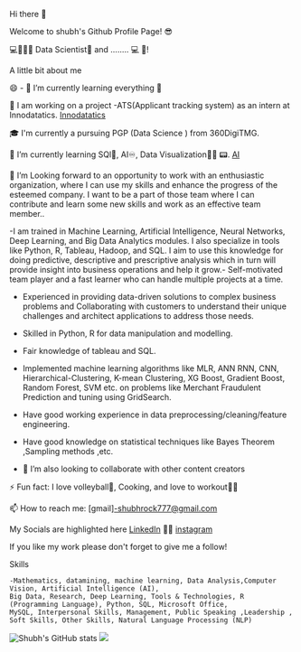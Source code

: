 
Hi there 👋

Welcome to shubh's Github Profile Page! 😎

💻💯🔥🎤 Data  Scientist🦠 and ........ 💻 🧐!


A little bit about me


😄 - 🌱 I’m currently learning everything 🤣

🔭 I am working on a project -ATS(Applicant tracking system) as an intern at Innodatatics. [Innodatatics](https://innodatatics.com/)

🎓 I'm currently a pursuing PGP (Data Science ) from  360DigiTMG.[](https://360digitmg.com/)

🌱 I’m currently learning SQl🤖, AI♾, Data Visualization👨‍💻 📟. [AI](https://en.wikipedia.org/wiki/Artificial_intelligence)

🤔 I’m Looking forward to an opportunity to work with an enthusiastic organization, 
    where I can use my skills and enhance the progress of the esteemed company.
    I want to be a part of those team where I can contribute and learn some new skills and work as an effective team member..

    
   -I am trained in Machine Learning, Artificial Intelligence, Neural Networks, Deep Learning, and Big Data
    Analytics modules. I also specialize in tools like Python, R, Tableau, Hadoop, and SQL. I aim to use this
    knowledge for doing predictive, descriptive and prescriptive analysis which in turn will provide insight into
    business operations and help it grow.- Self-motivated team player and a fast learner who can handle
    multiple projects at a time.

   - Experienced in providing data-driven solutions to complex business problems and Collaborating with
    customers to understand their unique challenges and architect applications to address those needs.

- Skilled in Python, R for data manipulation and modelling.

- Fair knowledge of tableau and SQL.

- Implemented machine learning algorithms like MLR, ANN RNN, CNN, Hierarchical-Clustering, K-mean
Clustering, XG Boost, Gradient Boost, Random Forest, SVM etc. on problems like Merchant Fraudulent
Prediction and tuning using GridSearch.

- Have good working experience in data preprocessing/cleaning/feature engineering.

- Have good knowledge on statistical techniques like Bayes Theorem ,Sampling methods ,etc.

- 👯 I’m also looking to collaborate with other content creators


⚡ Fun fact: I love volleyball🏀, Cooking, 
    and love to workout🏃‍♂️
    
📫 How to reach me: [gmail]-shubhrock777@gmail.com

My Socials are highlighted here
 [LinkedIn](https://www.linkedin.com/in/shubham-sharma-616673149) 🕴🏼
 [instagram](https://www.instagram.com/the_shubhrock/) 

If you like my work please don't forget to give me a follow!

Skills

    -Mathematics, datamining, machine learning, Data Analysis,Computer Vision, Artificial Intelligence (AI),
    Big Data, Research, Deep Learning, Tools & Technologies, R (Programming Language), Python, SQL, Microsoft Office,
    MySQL, Interpersonal Skills, Management, Public Speaking ,Leadership , Soft Skills, Other Skills, Natural Language Processing (NLP)

![Shubh's GitHub stats](https://github-readme-stats.vercel.app/api?username=shubhrock777&show_icons=true&theme=radical)
<img src= "https://github-readme-stats.vercel.app/api/top-langs/?username=shubhrock777&&show_icons=true&title_color=ffffff&icon_color=bb2acf&text_color=daf7dc&bg_color=151515">

